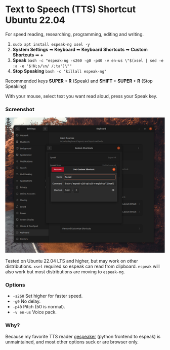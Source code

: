 # Text to Speech (TTS) Shortcut Ubuntu 22.04

For speed reading, researching, programming, editing and writing.

1. `sudo apt install espeak-ng xsel -y`
2. **System Settings** ➡ **Keyboard** ➡ **Keyboard Shortcuts** ➡ **Custom Shortcuts** ➡ **+**
3. **Speak** `bash -c "espeak-ng -s260 -g0 -p40 -v en-us \"$(xsel | sed -e :a -e '$!N;s/\n/ /;ta')\""`
4. **Stop Speaking** `bash -c "killall espeak-ng"`

Recommended keys **SUPER + R** (Speak) and **SHIFT + SUPER + R** (Stop Speaking)

With your mouse, select text you want read aloud, press your Speak key.

### Screenshot

![screenshot](https://github.com/gnat/text-to-speech-ubuntu/blob/main/screenshot.png)

Tested on Ubuntu 22.04 LTS and higher, but may work on other distributions. `xsel` required so espeak can read from clipboard. `espeak` will also work but most distributions are moving to `espeak-ng`.

### Options
* `-s260` Set higher for faster speed.
* `-g0` No delay.
* `-p40` Pitch (50 is normal).
* `-v en-us` Voice pack.

### Why?
Because my favorite TTS reader [gespeaker](https://github.com/muflone/gespeaker) (python frontend to espeak) is unmaintained, and most other options suck or are browser only.
